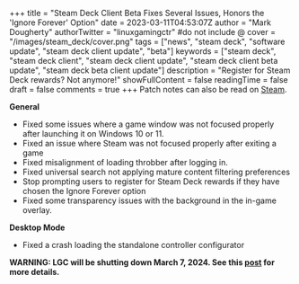 +++
title = "Steam Deck Client Beta Fixes Several Issues, Honors the 'Ignore Forever' Option"
date = 2023-03-11T04:53:07Z
author = "Mark Dougherty"
authorTwitter = "linuxgamingctr" #do not include @
cover = "/images/steam_deck/cover.png"
tags = ["news", "steam deck", "software update", "steam deck client update", "beta"]
keywords = ["steam deck", "steam deck client", "steam deck client update", "steam deck client beta update", "steam deck beta client update"]
description = "Register for Steam Deck rewards? Not anymore!"
showFullContent = false
readingTime = false
draft = false
comments = true
+++
Patch notes can also be read on [Steam](https://store.steampowered.com/news/app/1675200/view/3675538825733991085).

**General**
- Fixed some issues where a game window was not focused properly after launching it on Windows 10 or 11.
- Fixed an issue where Steam was not focused properly after exiting a game
- Fixed misalignment of loading throbber after logging in.
- Fixed universal search not applying mature content filtering preferences
- Stop prompting users to register for Steam Deck rewards if they have chosen the Ignore Forever option
- Fixed some transparency issues with the background in the in-game overlay.

**Desktop Mode**
- Fixed a crash loading the standalone controller configurator

**WARNING: LGC will be shutting down March 7, 2024. See this [post](https://linuxgamingcentral.com/posts/the-end-of-lgc/) for more details.**
